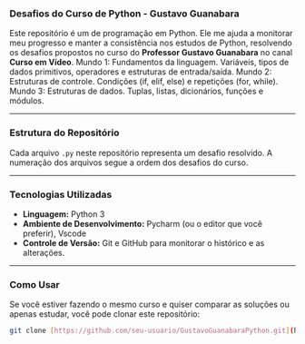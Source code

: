 ### Desafios do Curso de Python - Gustavo Guanabara

Este repositório é um de programação em Python. Ele me ajuda a monitorar meu progresso e manter a consistência nos estudos de Python, resolvendo os desafios propostos no curso do **Professor Gustavo Guanabara** no canal **Curso em Vídeo**.
Mundo 1: Fundamentos da linguagem. Variáveis, tipos de dados primitivos, operadores e estruturas de entrada/saída.
Mundo 2: Estruturas de controle. Condições (if, elif, else) e repetições (for, while).
Mundo 3: Estruturas de dados. Tuplas, listas, dicionários, funções e módulos.

---
### Estrutura do Repositório

Cada arquivo `.py` neste repositório representa um desafio resolvido. A numeração dos arquivos segue a ordem dos desafios do curso.

---
### Tecnologias Utilizadas

- **Linguagem:** Python 3
- **Ambiente de Desenvolvimento:** Pycharm (ou o editor que você preferir), Vscode
- **Controle de Versão:** Git e GitHub para monitorar o histórico e as alterações.

---
### Como Usar

Se você estiver fazendo o mesmo curso e quiser comparar as soluções ou apenas estudar, você pode clonar este repositório:

```bash
git clone [https://github.com/seu-usuario/GustavoGuanabaraPython.git](https://github.com/seu-usuario/GustavoGuanabaraPython.git)
